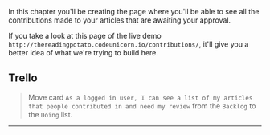 In this chapter you'll be creating the page where you'll be able to see all the contributions made to your articles that are awaiting your approval. 

If you take a look at this page of the live demo `http://thereadingpotato.codeunicorn.io/contributions/`, it'll give you a better idea of what we're trying to build here.

## Trello
> Move card `As a logged in user, I can see a list of my articles that people contributed in and need my review` from the `Backlog` to the `Doing` list.
___